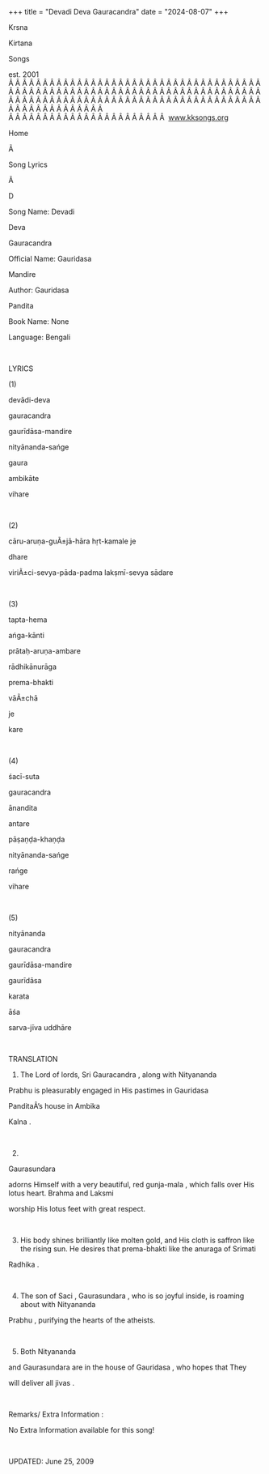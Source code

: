 +++ 
title = "Devadi Deva Gauracandra"
date = "2024-08-07"
+++

Krsna
 
Kirtana
 
Songs

est. 2001
Â Â Â Â Â Â Â Â Â Â Â Â Â Â Â Â Â Â Â Â Â Â Â Â Â Â Â Â Â Â Â Â Â Â Â Â Â Â Â Â Â Â Â Â Â Â Â Â Â Â Â Â Â Â Â Â Â Â Â Â Â Â Â Â Â Â Â Â Â Â Â Â Â Â Â Â Â Â Â Â Â Â Â Â Â Â Â Â Â Â Â Â Â Â Â Â Â Â Â Â Â Â Â Â Â Â Â Â Â Â Â Â Â Â Â Â Â Â Â Â Â Â Â Â Â  
Â Â Â Â Â Â Â Â Â Â Â Â Â Â Â Â Â Â Â Â Â Â Â  
www.kksongs.org








Home
 
Ã 
 
Song Lyrics
 
Ã 
 
D




Song Name: 
Devadi
 
Deva
 
Gauracandra


Official Name: 
Gauridasa
 
Mandire


Author: 
Gauridasa
 
Pandita


Book Name: None


Language: 
Bengali


 


LYRICS


(1)


devādi-deva
 
gauracandra
 
gaurīdāsa-mandire


nityānanda-sańge
 
gaura
 
ambikāte


vihare


 


(2)


cāru-aruṇa-guÃ±jā-hāra
 hṛt-kamale 
je
 
dhare


viriÃ±ci-sevya-pāda-padma
 lakṣmī-sevya sādare


 


(3)


tapta-hema
 
ańga-kānti
 
prātaḥ-aruṇa-ambare


rādhikānurāga
 
prema-bhakti
 
vāÃ±chā
 
je
 
kare


 


(4)


śacī-suta


gauracandra
 
ānandita
 
antare


pāṣaṇḍa-khaṇḍa
 
nityānanda-sańge


rańge
 
vihare


 


(5)


nityānanda
 
gauracandra
 
gaurīdāsa-mandire


gaurīdāsa


karata
 
āśa
 
sarva-jīva
 uddhāre


 


TRANSLATION


1) The Lord of lords, Sri 
Gauracandra
, along with 
Nityananda


Prabhu
 is pleasurably engaged in His pastimes in 
Gauridasa
 
PanditaÂ’s
 house in 
Ambika
 
Kalna
.


 


2) 
Gaurasundara

adorns Himself with a very beautiful, red 
gunja-mala
,
which falls over His lotus heart. Brahma and 
Laksmi

worship His lotus feet with great respect.


 


3) His body shines
brilliantly like molten gold, and His cloth is saffron like the rising sun. He
desires that 
prema-bhakti
 like the 
anuraga
 of 
Srimati
 
Radhika
.


 


4) The son of 
Saci
, 
Gaurasundara
, who is so
joyful inside, is roaming about with 
Nityananda
 
Prabhu
, purifying the hearts of the atheists.


 


5) Both 
Nityananda

and 
Gaurasundara
 are in the house of 
Gauridasa
, who hopes that 
They

will deliver all 
jivas
.


 


Remarks/ Extra Information
: 


No
Extra Information available for this song!


 


UPDATED:
 June 25, 2009